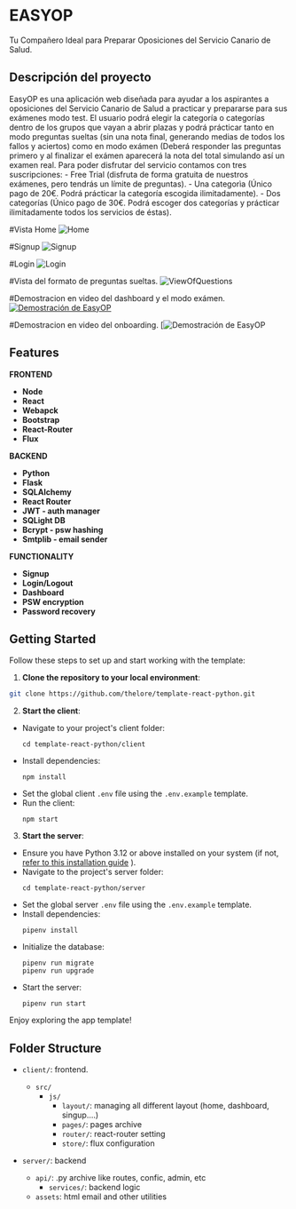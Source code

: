 # EASYOP
Tu Compañero Ideal para Preparar Oposiciones del Servicio Canario de Salud.

## Descripción del proyecto
<p>EasyOP es una aplicación web diseñada para ayudar a los aspirantes a oposiciones del Servicio Canario de Salud a practicar y prepararse para sus exámenes modo test.
  El usuario podrá elegir la categoría o categorías dentro de los grupos que vayan a abrir plazas y podrá prácticar tanto en modo preguntas sueltas (sin una nota final, generando medias de todos los fallos y       aciertos) como en modo exámen (Deberá responder las preguntas primero y al finalizar el exámen aparecerá la nota del total simulando así un examen real.
  Para poder disfrutar del servicio contamos con tres suscripciones: 
  - Free Trial (disfruta de forma gratuita de nuestros exámenes, pero tendrás un límite de preguntas).
  - Una categorìa (Único pago de 20€. Podrá prácticar la categoría escogida ilimitadamente).
  - Dos categorías (Único pago de 30€. Podrá escoger dos categorías y prácticar ilimitadamente todos los servicios de éstas).</p>

#Vista Home
![Home](https://github.com/Yoel-Cabaleiro/oposicion-v1/assets/131387591/566f838a-d304-44a6-8f75-7883b480bba1)

#Signup
![Signup](https://github.com/Yoel-Cabaleiro/oposicion-v1/assets/131387591/eee82b24-e8ac-4b9e-a339-ddba5ab0c169)

#Login
![Login](https://github.com/Yoel-Cabaleiro/oposicion-v1/assets/131387591/1ce03773-c2d6-4b98-8ddc-e64e6f736b94)

#Vista del formato de preguntas sueltas.
![ViewOfQuestions](https://github.com/Yoel-Cabaleiro/oposicion-v1/assets/131387591/49316f4f-1240-465f-a01a-743fc87234eb)

#Demostracion en video del dashboard y el modo exámen.
[![Demostración de EasyOP]([https://img.youtube.com/vi/VIDEO_ID/maxresdefault.jpg)](https://www.youtube.com/watch?v=VIDEO_ID](https://www.youtube.com/watch?v=nkqcSuMTczU))

#Demostracion en video del onboarding.
[![Demostración de EasyOP](https://www.youtube.com/watch?v=M9jRrA6IwQk)




## Features

**FRONTEND**
- **Node**
- **React**
- **Webapck**
- **Bootstrap**
- **React-Router**
- **Flux**

**BACKEND**
- **Python**
- **Flask**
- **SQLAlchemy**
- **React Router**
- **JWT - auth manager**
- **SQLight DB**
- **Bcrypt - psw hashing**
- **Smtplib - email sender**

**FUNCTIONALITY**
- **Signup**
- **Login/Logout**
- **Dashboard**
- **PSW encryption**
- **Password recovery**



## Getting Started

Follow these steps to set up and start working with the template:

1. **Clone the repository to your local environment**:

```sh
git clone https://github.com/thelore/template-react-python.git
```

2. **Start the client**:
- Navigate to your project's client folder:
  ```
  cd template-react-python/client
  ```
- Install dependencies:
  ```
  npm install
  ```
- Set the global client `.env` file using the `.env.example` template.
- Run the client:
  ```
  npm start
  ```


3. **Start the server**:
- Ensure you have Python 3.12 or above installed on your system (if not, [refer to this installation guide](https://kinsta.com/knowledgebase/install-python/)
).
- Navigate to the project's server folder:
  ```
  cd template-react-python/server
  ```
- Set the global server `.env` file using the `.env.example` template.
- Install dependencies:
  ```
  pipenv install
  ```
- Initialize the database:
  ```
  pipenv run migrate
  pipenv run upgrade
  ```
- Start the server:
  ```
  pipenv run start
  ```

Enjoy exploring the app template!



## Folder Structure

- `client/`: frontend.
  - `src/`
    - `js/`
      - `layout/`: managing all different layout (home, dashboard, singup....)
      - `pages/`: pages archive
      - `router/`: react-router setting 
      - `store/`: flux configuration
  
- `server/`: backend
  - `api/`: .py archive like routes, confic, admin, etc
    - `services/`: backend logic
  - `assets`: html email and other utilities

